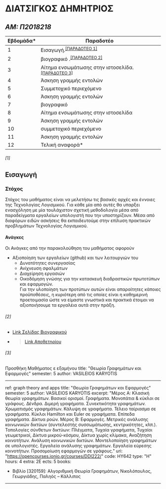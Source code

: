# ΔΙΑΤΣΙΓΚΟΣ ΔΗΜΗΤΡΙΟΣ
## *ΑΜ: Π2018218*
| Εβδομάδα* | Παραδοτέο |
| --- | --- |
| 1 | Εισαγωγή.<sup><a href="#1">[ΠΑΡΑΔΟΤΕΟ 1]</a></sup> |
| 2 | βιογραφικό .<sup><a href="#2">[ΠΑΡΑΔΟΤΕΟ 2]</a></sup>|
| 3 | Αίτημα ενσωμάτωσης στην ιστοσελίδα.<sup><a href="#3">[ΠΑΡΑΔΟΤΕΟ 3]</a></sup>|
| 4 | Άσκηση γραμμής εντολών|
| 5 | Συμμετοχικό περιεχόμενο|
| 6 | Άσκηση γραμμής εντολών|
| 7 | βιογραφικό |
| 8 | Αίτημα ενσωμάτωσης στην ιστοσελίδα |
| 9 | Άσκηση γραμμής εντολών |
| 10 | συμμετοχικό περιεχόμενο |
| 11 | Άσκηση γραμμής εντολών |
| 12 | Τελική αναφορά* |

###### [1]
## Εισαγωγή

### Στόχος
Στόχος του μαθήματος είναι να μελετήσω τις βασικές αρχές και έννοιες της Τεχνολογίας Λογισμικού. 
Για κάθε μία από αυτές θα υπαρξει ενασχόληση με μία τουλάχιστον σχετική μεθοδολογία μέσα από παραδείγματα εργαλείων υπολογιστή που την υποστηρίζουν. 
Μέσα από διαφόρων ειδών ασκήσεις θα εκπαιδευτούμε στην επίλυση πρακτικών προβλημάτων Τεχνολογίας Λογισμικού.
 
 #### Ανάγκες
 Οι Ανάγκες από την παρακολούθηση του μαθήματος αφορoύν 
 - Aξιοποίηση των εργαλείων (github) και των λειτουργιών του 
   - Δυνατότητες συνεργασίας 
   - Ανίχνευση σφαλμάτων
   - Διαχείρηση εργασιών 
   - Oικοδόμηση γνώσης για την κατασκευή διαδραστικών πρωτοτύπων και εφαρμογών.<br/>
 Για την υλοποίηση των προτύπων αυτών είναι απαραίτητες κάποιες προϋποθέσεις, 
 η κυριότερη από τις οποίες είναι η καθημερινή προετοιμασία ώστε να είμαστε γνωστικά και πρακτικά έτοιμοι να αξιοποιήσουμε τα εργαλέια αυτά στην πράξη.
 
 ###### [2]
 - [Link Σελίδας Βιογραφικού](https://diatsigk.github.io/cv-2/)
  - >[Link Aποθετηρίου](https://github.com/DIATSIGK/cv-2/tree/master)

 ###### [3]
 
Προσθήκη Μαθήματος ε εξαμήνου
title: "Θεωρία Γραφημάτων και Εφαρμογές"
semester: 5
author: VASILEIOS KARYOTIS

---
ref: graph theory and apps
title: "Θεωρία Γραφημάτων και Εφαρμογές"
semester: 5
author: VASILEIOS KARYOTIS
excerpt: "Μέρος Α: Κλασική θεωρία γραφημάτων. Βασικοί ορισμοί. Γραφήματα. Μονοπάτια & κύκλοι σε γράφους. Δένδρα. Διμερή γραφήματα. Συνεκτικότητα γραφημάτων. Χρωματισμός γραφημάτων. Κάλυψη σε γραφήματα. Τέλειο ταίριασμα σε γραφήματα. Κύκλοι Hamilton και Euler σε γραφήματα. Επίπεδα γραφήματα. Δίκτυα ροών. Μέρος Β: Εφαρμογές. Μετρικές ανάλυσης κοινωνικών δικτύων (συντελεστής συσσωμάτωσης, κεντρικότητες, κλπ.). Τοπολογίες σύνθετων δικτύων: Πλέγματα, Τυχαία γραφήματα, Τυχαίοι γεωμετρικοί, Δίκτυα μικρού-κόσμου, Δίκτυα χωρίς κλίμακα, Αναζήτηση κοινοτήτων. Ανάλυση κοινωνικών δικτύων. Μοντελοποίηση γραφημάτων σε υπολογιστές. Εργαλεία ανάλυσης γραφημάτων. Εργαλεία εύρεσης κοινοτήτων. Προσομοίωση εφαρμογών σε γράφους."
uri: "https://opencourses.ionio.gr/courses/DDI222/"
code: ΗΥ642
type: "H"
hours: 4
extra: 2Ε
ects: 5
books:
  - Βιβλίο [320159]: Αλγοριθμική Θεωρία Γραφημάτων, Νικολόπουλος, Γεωργιάδης, Παληός – Κάλλιπος
---
 
